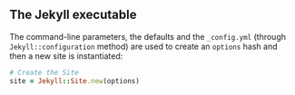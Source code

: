 ## The Jekyll executable  

The command-line parameters, the defaults and the `_config.yml` (through `Jekyll::configuration` method) are used to create an `options` hash and then a new site is instantiated:
        
```ruby
# Create the Site  
site = Jekyll::Site.new(options)  
```

